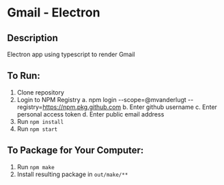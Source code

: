 # Gmail - Electron

## Description
Electron app using typescript to render Gmail

## To Run:
1. Clone repository
2. Login to NPM Registry 
  a. npm login --scope=@mvanderlugt --registry=https://npm.pkg.github.com
  b. Enter github username
  c. Enter personal access token
  d. Enter public email address
3. Run ```npm install```
4. Run ```npm start```

## To Package for Your Computer:
1. Run ```npm make```
2. Install resulting package in `out/make/**`
